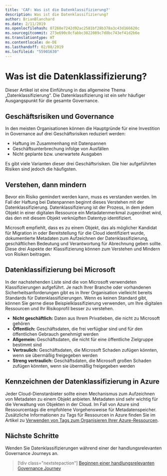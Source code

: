```yaml
---
title: 'CAF: Was ist die Datenklassifizierung?'
description: Was ist die Datenklassifizierung?
author: BrianBlanchard
ms.date: 2/11/2019
ms.openlocfilehash: 07268e7242d92ac2581bf28b378a3c43d166620c
ms.sourcegitcommit: 273e690c0cfabbc3822089c7d8bc743ef41d2b6e
ms.translationtype: HT
ms.contentlocale: de-DE
ms.lasthandoff: 02/08/2019
ms.locfileid: "55901630"
---
```

<!-- markdownlint-disable MD026 -->

# <a name="what-is-data-classification"></a>Was ist die Datenklassifizierung?

Dieser Artikel ist eine Einführung in das allgemeine Thema „Datenklassifizierung“. Die Datenklassifizierung ist ein sehr häufiger Ausgangspunkt für die gesamte Governance.

## <a name="business-risks-and-governance"></a>Geschäftsrisiken und Governance

In den meisten Organisationen können die Hauptgründe für eine Investition in Governance auf drei Geschäftsrisiken reduziert werden:

* Haftung im Zusammenhang mit Datenpannen
* Geschäftsunterbrechung infolge von Ausfällen
* Nicht geplante bzw. unerwartete Ausgaben

Es gibt viele Varianten dieser drei Geschäftsrisiken. Die hier aufgeführten Risiken sind jedoch die häufigsten.

## <a name="understand-then-mitigate"></a>Verstehen, dann mindern

Bevor ein Risiko gemindert werden kann, muss es verstanden werden. Im Fall der Haftung bei Datenpannen beginnt dieses Verstehen mit der Datenklassifizierung. Datenklassifizierung ist der Prozess, in dem jedem Objekt in einer digitalen Ressource ein Metadatenmerkmal zugeordnet wird, das den mit diesem Objekt verknüpften Datentyp identifiziert.

Microsoft empfiehlt, dass es zu einem Objekt, das als möglicher Kandidat für Migration in oder Bereitstellung für die Cloud identifiziert wurde, dokumentierte Metadaten zum Aufzeichnen der Datenklassifizierung, geschäftlichen Bedeutung und Verantwortung für Abrechnung geben sollte. Diese drei Aspekte der Klassifizierung können zum Verstehen und Mindern von Risiken beitragen.

## <a name="microsofts-data-classification"></a>Datenklassifizierung bei Microsoft

In der nachstehenden Liste sind die von Microsoft verwendeten Klassifizierungen aufgeführt. Je nach Ihrer Branche oder vorhandenen Sicherheitsanforderungen gibt es in Ihrer Organisation vielleicht bereits Standards für Datenklassifizierungen. Wenn es keinen Standard gibt, können Sie gerne diese Beispielklassifizierung verwenden, um Ihre digitalen Ressourcen und Ihr Risikoprofil besser zu verstehen.  

* **Nicht geschäftlich:** Daten aus Ihrem Privatleben, die nicht zu Microsoft gehören
* **Öffentlich:** Geschäftsdaten, die frei verfügbar sind und für den öffentlichen Gebrauch genehmigt werden
* **Allgemein:** Geschäftsdaten, die nicht für eine öffentliche Zielgruppe bestimmt sind
* **Vertraulich:** Geschäftsdaten, die Microsoft Schaden zufügen könnten, wenn sie übermäßig freigegeben werden
* **Streng vertraulich:** Geschäftsdaten, die Microsoft großen Schaden zufügen könnten, wenn sie übermäßig freigegeben werden

## <a name="tagging-data-classification-in-azure"></a>Kennzeichnen der Datenklassifizierung in Azure

Jeder Cloud-Dienstanbieter sollte einen Mechanismus zum Aufzeichnen von Metadaten zu einem Objekt anbieten. Metadaten sind sehr wichtig für die Verwaltung von Objekten in der Cloud. Im Fall von Azure sind Ressourcentags die empfohlene Vorgehensweise für Metadatenspeicher. Zusätzliche Informationen zu Tags für Ressourcen in Azure finden Sie im Artikel zu [Verwenden von Tags zum Organisieren Ihrer Azure-Ressourcen](/azure/azure-resource-manager/resource-group-using-tags).

## <a name="next-steps"></a>Nächste Schritte

Wenden Sie Datenklassifizierungen während einer der handlungsrelevanten Governance Journeys an.

> [!div class="nextstepaction"]
> [Beginnen einer handlungsrelevanten Governance Journey](../journeys/overview.md)
